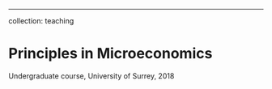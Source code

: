 <!---
title: "Principles in Microeconomics"
--->
---
 
collection: teaching
<!---
type: "Undergraduate course"

venue: "University of Surrey"
date: 2018-01-01
location: "Guildford, Surrey"
---> 

# Principles in Microeconomics <br>
Undergraduate course, University of Surrey, 2018
